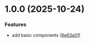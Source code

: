 # 1.0.0 (2025-10-24)


### Features

* add basic components ([9e63a01](https://github.com/alpha-sow/flutter_cupertino/commit/9e63a01966d72e0136241bbc60f8de70f5697d02))
